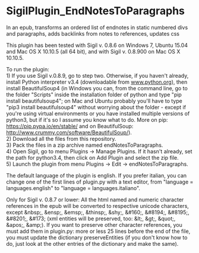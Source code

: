 # SigilPlugin_EndNotesToParagraphs
In an epub, transforms an ordered list of endnotes in static numbered divs and paragraphs, adds backlinks from notes to references, updates css

This plugin has been tested with Sigil v. 0.8.6 on Windows 7, Ubuntu 15.04 and Mac OS X 10.10.5 (all 64 bit),
and with Sigil v. 0.8.900 on Mac OS X 10.10.5.


To run the plugin:<br>1) If you use Sigil v.0.8.9, go to step two. Otherwise, if you haven't already, install Python interpreter v3.4 (downloadable from www.python.org), then install BeautifulSoup4 (in Windows you can, from the command line, go to the folder "Scripts" inside the installation folder of python and type "pip install beautifulsoup4"; on Mac and Ubuntu probably you'll have to type "pip3 install beautifulsoup4" without worrying about the folder - except if you're using virtual environments or you have installed multiple versions of python3, but if it's so I assume you know what to do. More on pip: https://pip.pypa.io/en/stable/ and on BeautifulSoup: http://www.crummy.com/software/BeautifulSoup/).<br>2) Download all the files from this repository.<br>3) Pack the files in a zip archive named endNotesToParagraphs.<br>4) Open Sigil, go to menu Plugins -> Manage Plugins. If it hasn't already, set the path for python3.4, then click on Add Plugin and select the zip file.<br>5) Launch the plugin from menu Plugins -> Edit -> endNotesToParagraphs.

The default language of the plugin is english. If you prefer italian, you can change one of the first lines of plugin.py with a text editor, from "language = languages.english" to "language = languages.italiano".

Only for Sigil v. 0.8.7 or lower:
All the html named and numeric character references in the epub will be converted to respective unicode characters, except &amp;nbsp;, &amp;ensp;, &amp;emsp;, &amp;thinsp;, &amp;shy;, &amp;#160;, &amp;#8194;, &amp;#8195;, &amp;#8201;, &amp;#173; (xml entities will be preserved, too: &amp;lt;, &amp;gt;, &amp;quot;, &amp;apos;, &amp;amp;). If you want to preserve other character references, you must add them in plugin.py: more or less 25 lines before the end of the file, you must update the dictionary preserveEntities (if you don't know how to do, just look at the other entries of the dictionary and make the same).
